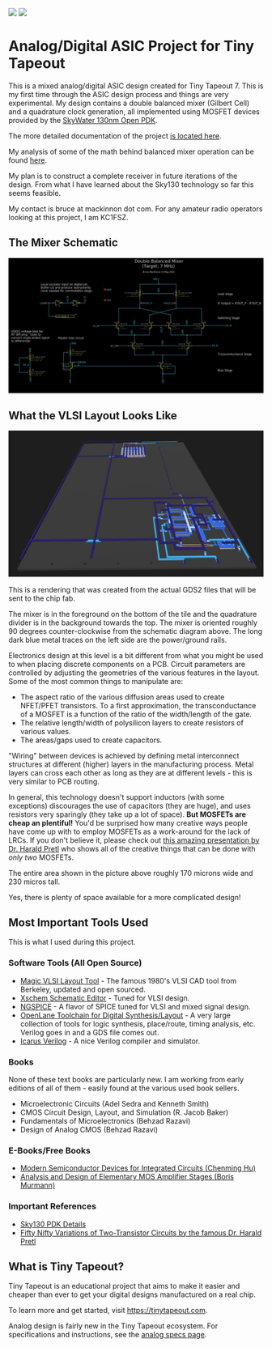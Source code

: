 ![](../../workflows/gds/badge.svg) ![](../../workflows/docs/badge.svg)

# Analog/Digital ASIC Project for Tiny Tapeout

This is a mixed analog/digital ASIC design created for Tiny Tapeout 7. This is my first time through the ASIC design process and things are very experimental.
My design contains a double balanced mixer (Gilbert Cell) and a quadrature 
clock generation, all implemented using MOSFET devices provided by 
the [SkyWater 130nm Open PDK](https://skywater-pdk.readthedocs.io/en/main/).

The more detailed documentation of the project [is located here](docs/info.md).

My analysis of some of the math behind balanced mixer operation can be found [here](docs/math.md).

My plan is to construct a complete receiver in future iterations of the design.
From what I have learned about the Sky130 technology so far this 
seems feasible.

My contact is bruce at mackinnon dot com. For any amateur radio operators looking 
at this project, I am KC1FSZ.

## The Mixer Schematic

![Mixer](docs/cap2.jpg)

## What the VLSI Layout Looks Like

![Layout](docs/cap3.jpg)

This is a rendering that was created from the actual GDS2 files that will be sent 
to the chip fab.  

The mixer is in the foreground on the bottom of the tile and the quadrature divider is 
in the background towards the top. The mixer is oriented roughly 90 degrees counter-clockwise
from the schematic diagram above. The long dark blue metal traces on the left side 
are the power/ground rails.

Electronics design at this level is a bit different from what you might be used 
to when placing discrete components on a PCB. Circuit parameters are controlled 
by adjusting the geometries of the various features in the layout.  Some of the 
most common things to manipulate are:
* The aspect ratio of the various diffusion areas used to create NFET/PFET transistors.
To a first approximation, the transconductance of a MOSFET is a function 
of the ratio of the width/length of the gate.
* The relative length/width of polysilicon layers to create resistors of 
various values.
* The areas/gaps used to create capacitors.

"Wiring" between devices is achieved by defining metal interconnect structures 
at different (higher) layers in the manufacturing process. Metal layers can 
cross each other as long as they are at different levels - this is very 
similar to PCB routing.

In general, this technology doesn't support inductors (with some exceptions) 
discourages the use of capacitors (they are huge), and uses resistors 
very sparingly (they take up a lot of space). **But MOSFETs are cheap an plentiful!**
You'd be surprised how many creative ways people have come up with to 
employ MOSFETs as a work-around for the lack of LRCs. If you don't believe it, 
please check out [this amazing presentation by Dr. Harald Pretl](https://www.mos-ak.org/spring_2022/presentations/Pretl_Spring_MOS-AK_2022.pdf) who shows 
all of the creative things that can be done with _only two_ MOSFETs.

The entire area shown in the picture above roughly 170 microns wide and 230 micros tall.

Yes, there is plenty of space available for a more complicated design!

## Most Important Tools Used

This is what I used during this project.  

### Software Tools (All Open Source)

* [Magic VLSI Layout Tool](http://opencircuitdesign.com/magic/) - The famous 1980's VLSI CAD tool from 
Berkeley, updated and open sourced.
* [Xschem Schematic Editor](http://repo.hu/projects/xschem/xschem_man/xschem_man.html) - Tuned for VLSI design.
* [NGSPICE](https://ngspice.sourceforge.io/) - A flavor of SPICE tuned for VLSI and mixed signal design.
* [OpenLane Toolchain for Digital Synthesis/Layout](https://efabless.com/openlane) - A very large 
collection of tools for logic synthesis, place/route, timing analysis, etc.  Verilog goes in and a GDS file comes out.
* [Icarus Verilog](https://steveicarus.github.io/iverilog/) - A nice Verilog compiler and simulator.

### Books

None of these text books are particularly new. I am working from early 
editions of all of them - easily found at the various used book sellers.

* Microelectronic Circuits (Adel Sedra and Kenneth Smith)
* CMOS Circuit Design, Layout, and Simulation (R. Jacob Baker)
* Fundamentals of Microelectronics (Behzad Razavi)
* Design of Analog CMOS (Behzad Razavi)

### E-Books/Free Books

* [Modern Semiconductor Devices for Integrated Circuits (Chenming Hu)](https://www.chu.berkeley.edu/modern-semiconductor-devices-for-integrated-circuits-chenming-calvin-hu-2010/)
* [Analysis and Design of Elementary MOS Amplifier Stages (Boris Murmann)](https://github.com/bmurmann/Book-on-MOS-stages/blob/main/book/Analysis%20and%20Design%20of%20Elementary%20MOS%20Amplifier%20Stages.pdf)

### Important References

* [Sky130 PDK Details](https://isn.ucsd.edu/courses/beng207/lectures/Tim_Edwards_2021_slides.pdf)
* [Fifty Nifty Variations of Two-Transistor Circuits by the famous Dr. Harald Pretl](https://www.mos-ak.org/spring_2022/presentations/Pretl_Spring_MOS-AK_2022.pdf)

## What is Tiny Tapeout?

Tiny Tapeout is an educational project that aims to make it easier and cheaper than ever to get your digital designs manufactured on a real chip.

To learn more and get started, visit https://tinytapeout.com.

Analog design is fairly new in the Tiny Tapeout ecosystem. For specifications and 
instructions, see the [analog specs page](https://tinytapeout.com/specs/analog/).
